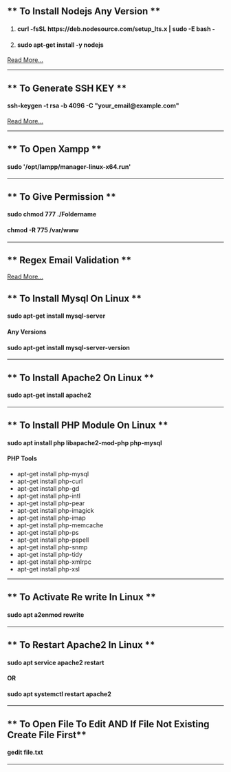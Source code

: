 <h2>** To Install Nodejs Any Version **</h2>
<ol>
    <li>
        <h4>curl -fsSL https://deb.nodesource.com/setup_lts.x | sudo -E bash -</h4>
    </li>
    <li>
        <h4>sudo apt-get install -y nodejs</h4>
    </li>
</ol>
<a href="https://github.com/nodesource/distributions/blob/master/README.md">Read More...</a>

<hr/>

<h2>** To Generate SSH KEY **</h2>
<h4>ssh-keygen -t rsa -b 4096 -C "your_email@example.com"</h4>
<a href="https://docs.github.com/en/authentication/connecting-to-github-with-ssh/generating-a-new-ssh-key-and-adding-it-to-the-ssh-agent">
Read More...
</a>

<hr/>

<h2>** To Open Xampp **</h2>
<h4>sudo '/opt/lampp/manager-linux-x64.run'</h4>

<hr/>

<h2>** To Give Permission **</h2>
<h4>sudo chmod 777 ./Foldername</h4>
<h4>chmod -R 775 /var/www</h4>
<hr/>

<h2>** Regex Email Validation **</h2>
<a href="https://stackoverflow.com/questions/46155/whats-the-best-way-to-validate-an-email-address-in-javascript">
Read More...
</a>

<h2>** To Install Mysql On Linux **</h2>
<h4>sudo apt-get install mysql-server</h4>
<h4>Any Versions</h4>
<h4>sudo apt-get install mysql-server-version</h4>

<hr/>



<h2>** To Install Apache2 On Linux **</h2>
<h4>sudo apt-get install apache2</h4>

<hr/>

<h2>** To Install PHP Module On Linux **</h2>
<h4>sudo apt install php libapache2-mod-php php-mysql</h4>
<h4>PHP Tools</h4>
<ul>
    <li>apt-get install php-mysql</li>
    <li>apt-get install php-curl</li>
    <li>apt-get install php-gd</li>
    <li>apt-get install php-intl</li>
    <li>apt-get install php-pear</li>
    <li>apt-get install php-imagick</li>
    <li>apt-get install php-imap</li>
    <li>apt-get install php-memcache</li>
    <li>apt-get install php-ps</li>
    <li>apt-get install php-pspell</li>
    <li>apt-get install php-snmp</li>
    <li>apt-get install php-tidy</li>
    <li>apt-get install php-xmlrpc</li>
    <li>apt-get install php-xsl</li>
</ul>

<hr/>

<h2>** To Activate Re write In Linux **</h2>
<h4>sudo apt a2enmod rewrite</h4>

<hr/>

<h2>** To Restart Apache2 In Linux **</h2>
<h4>sudo apt service apache2 restart</h4>
<h4>OR</h4>
<h4>sudo apt systemctl restart apache2</h4>

<hr/>
    
<h2>** To Open File To Edit AND If File Not Existing Create File First**</h2>
<h4>gedit file.txt</h4>


<hr/>
    
    


